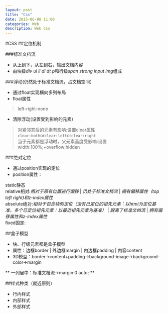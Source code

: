 ```yaml
---
layout: post
title: "Css"
date: 2015-06-08 11:00
categories: Web
description: Web Css
---
```

#CSS
##定位机制

###标准文档流

- 从上到下，从左到右，输出文档内容
- 由块级*div ul li dl dt p*和行级*span strong input img*组成

###浮动(仍然处于标准文档流，占文档空间）

- 通过float实现横向多列布局
- float属性

>left-right-none

- 清除浮动(设置受到影响的元素）

> 对紧邻其后的元素有影响:设置clear属性`clear:both`or`clear:left`or`clear:right`   
> 当子元素都是浮动时，父元素高度受影响:设置width:100%;+overflow:hidden

###绝对定位

- 通过position实现的定位
- position属性：

> 
  static静态   
  relative相对:*相对于原有位置进行偏移* | *仍处于标准文档流* | *拥有偏移属性（top left right)和z-index属性*    
  absolute绝对:*相对于包含块的定位（没有已定位的祖先元素：以html为定位基准，多个已定位祖先元素：以最近祖先元素为基准）* | *脱离了标准文档流* | *拥有偏移属性和z-index属性*    
  fixed固定:

##盒子模型

- 块、行级元素都是盒子模型
- 属性：边框border | 外边框margin | 内边框padding | 内容content   
- 3D模型：border->content+padding->background-image->background-color->margin

** 一列居中：标准文档流->margin:0 auto; **     



##样式种类（就近原则）

- 行内样式
- 内部样式
- 外部样式
